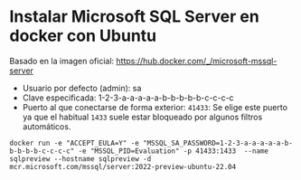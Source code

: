 # Instalar Microsoft SQL Server en docker con Ubuntu

Basado en la imagen oficial: <https://hub.docker.com/_/microsoft-mssql-server>

- Usuario por defecto (admin): sa
- Clave especificada: 1-2-3-a-a-a-a-a-b-b-b-b-b-c-c-c-c
- Puerto al que conectarse de forma exterior: `41433`: Se elige este puerto ya que el habitual `1433` suele estar bloqueado por algunos filtros automáticos.

~~~~
docker run -e "ACCEPT_EULA=Y" -e "MSSQL_SA_PASSWORD=1-2-3-a-a-a-a-a-b-b-b-b-b-c-c-c-c" -e "MSSQL_PID=Evaluation" -p 41433:1433  --name sqlpreview --hostname sqlpreview -d mcr.microsoft.com/mssql/server:2022-preview-ubuntu-22.04
~~~~
